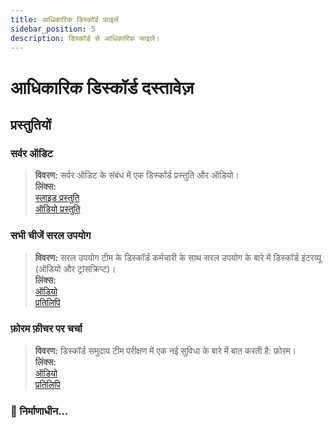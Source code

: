 ```yaml
---
title: आधिकारिक डिस्कॉर्ड फ़ाइलें
sidebar_position: 5
description: डिस्कॉर्ड से आधिकारिक फाइलें।
---
```


# आधिकारिक डिस्कॉर्ड दस्तावेज़

## प्रस्तुतियों

### सर्वर ऑडिट

> **विवरण:** सर्वर ऑडिट के संबंध में एक डिस्कॉर्ड प्रस्तुति और ऑडियो।  <br/>
**लिंक्स:** <br/>
[स्लाइड प्रस्तुति](https://docs.google.com/presentation/d/18QQyl0WhTOdYt0F0mBPQf2AusBPF7HqP8e39zjEwKsc/edit#slide=id.g130c86c984d_0_12)  <br/>
[ऑडियो प्रस्तुति](https://cdn.discordapp.com/attachments/960960145800704030/982392876254232667/DAC_AuditingYourServer_ExperimentalContent.mp3)

### सभी चीजें सरल उपयोग

> **विवरण:** सरल उपयोग टीम के डिस्कॉर्ड कर्मचारी के साथ सरल उपयोग के बारे में डिस्कॉर्ड इंटरव्यू (ऑडियो और ट्रांसक्रिप्ट)।  <br/>
**लिंक्स:** <br/>
[ऑडियो](https://dis.gd/RadioDiscord_Accessibility )  <br/>
[प्रतिलिपि](https://dis.gd/RadioDiscordAccessibilityTranscript)

### फ़ोरम फ़ीचर पर चर्चा

> **विवरण:** डिस्कॉर्ड समुदाय टीम परीक्षण में एक नई सुविधा के बारे में बात करती है: फ़ोरम।  <br/>
**लिंक्स:** <br/>
[ऑडियो](https://dis.gd/Radio-Discord-Forums-Beta)  <br/>
[प्रतिलिपि](https://dis.gd/Radio-Discord-Forums-Beta-Transcript)


### 🚧 निर्माणाधीन...
